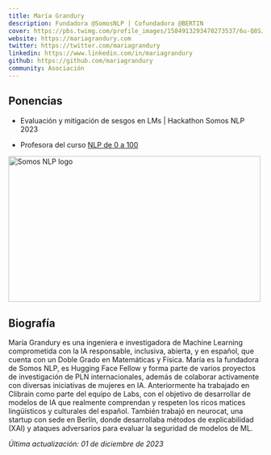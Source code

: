```yaml
---
title: María Grandury
description: Fundadora @SomosNLP | Cofundadora @BERTIN
cover: https://pbs.twimg.com/profile_images/1584913293470273537/6u-Q8SJP_400x400.jpg
website: https://mariagrandury.com
twitter: https://twitter.com/mariagrandury
linkedin: https://www.linkedin.com/in/mariagrandury
github: https://github.com/mariagrandury
community: Asociación
---
```


## Ponencias

- Evaluación y mitigación de sesgos en LMs | Hackathon Somos NLP 2023

<EventSummary
    description="Hoy descubriremos diversas técnicas y herramientas open-source integradas en el ecosistema de Hugging Face que podéis utilizar para evaluar y mitigar sesgos tanto en datasets como en modelos de PLN. También hay un mini paréntesis sobre la evaluación de la huella de carbono del entrenamiento de modelos."
    poster="https://somosnlp.github.io/assets/images/eventos/230328_evaluacion_de_sesgos.jpg"
    video="https://www.youtube.com/embed/Ng2Yb7qrfY4"
/>

- Profesora del curso [NLP de 0 a 100](https://somosnlp.org/nlp-de-cero-a-cien)

<div class="flex justify-center">
    <a href="https://somosnlp.org/nlp-de-cero-a-cien" target="_blank">
        <img src="https://somosnlp.github.io/assets/images/nlp_de_cero_a_cien.jpeg" alt="Somos NLP logo" width="500" height="289.71" />
    </a>
</div>

## Biografía

María Grandury es una ingeniera e investigadora de Machine Learning comprometida con la IA responsable, inclusiva, abierta, y en español, que cuenta con un Doble Grado en Matemáticas y Física. María es la fundadora de Somos NLP, es Hugging Face Fellow y forma parte de varios proyectos de investigación de PLN internacionales, además de colaborar activamente con diversas iniciativas de mujeres en IA. Anteriormente ha trabajado en Clibrain como parte del equipo de Labs, con el objetivo de desarrollar de modelos de IA que realmente comprendan y respeten los ricos matices lingüísticos y culturales del español. También trabajó en neurocat, una startup con sede en Berlín, donde desarrollaba métodos de explicabilidad (XAI) y ataques adversarios para evaluar la seguridad de modelos de ML.

*Última actualización: 01 de diciembre de 2023*
